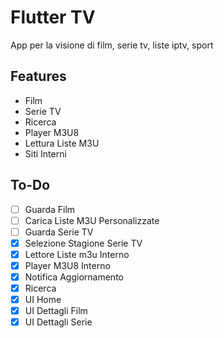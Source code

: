 # Flutter TV
App per la visione di film, serie tv, liste iptv, sport

## Features

- Film
- Serie TV
- Ricerca
- Player M3U8 
- Lettura Liste M3U 
- Siti Interni

## To-Do
- [ ] Guarda Film 
- [ ] Carica Liste M3U Personalizzate 
- [ ] Guarda Serie TV
- [x] Selezione Stagione Serie TV 
- [x] Lettore Liste m3u Interno
- [x] Player M3U8 Interno 
- [x] Notifica Aggiornamento
- [x] Ricerca
- [x] UI Home
- [x] UI Dettagli Film 
- [x] UI Dettagli Serie
